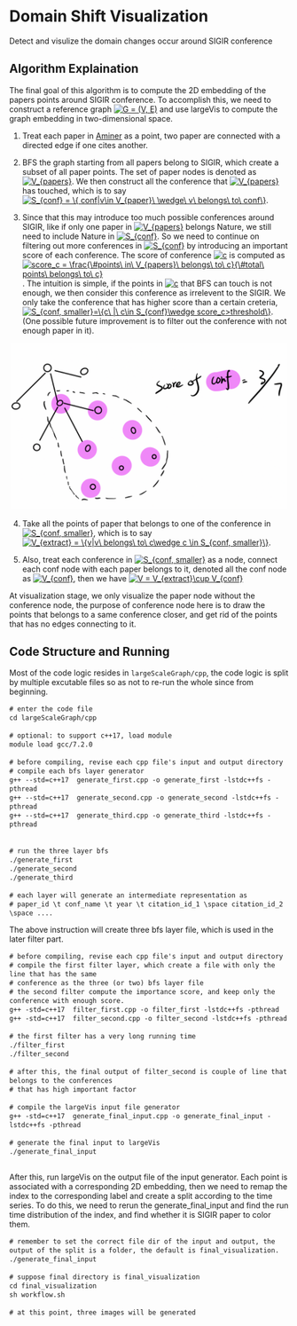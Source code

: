 # Domain Shift Visualization

Detect and visulize the domain changes occur around SIGIR conference

## Algorithm Explaination

The final goal of this algorithm is to compute the 2D embedding of the papers points around SIGIR conference. To accomplish this, we need to construct a reference graph <a href="https://www.codecogs.com/eqnedit.php?latex=\inline&space;G&space;=&space;(V,&space;E)" target="_blank"><img src="https://latex.codecogs.com/gif.latex?\inline&space;G&space;=&space;(V,&space;E)" title="G = (V, E)" /></a> and use largeVis to compute the graph embedding in two-dimensional space.

1. Treat each paper in [Aminer](https://aminer.org/open-academic-graph) as a point, two paper are connected with a directed edge if one cites another.

2. BFS the graph starting from all papers belong to SIGIR, which create a subset of all paper points. The set of paper nodes is denoted as <a href="https://www.codecogs.com/eqnedit.php?latex=\inline&space;V_{papers}" target="_blank"><img src="https://latex.codecogs.com/gif.latex?\inline&space;V_{papers}" title="V_{papers}" /></a>. We then construct all the conference that <a href="https://www.codecogs.com/eqnedit.php?latex=\inline&space;V_{papers}" target="_blank"><img src="https://latex.codecogs.com/gif.latex?\inline&space;V_{papers}" title="V_{papers}" /></a> has touched, which is to say <a href="https://www.codecogs.com/eqnedit.php?latex=\inline&space;S_{conf}&space;=&space;\{&space;conf|v\in&space;V_{paper}\&space;\wedge\&space;v\&space;belongs\&space;to\&space;conf\}" target="_blank"><img src="https://latex.codecogs.com/gif.latex?\inline&space;S_{conf}&space;=&space;\{&space;conf|v\in&space;V_{paper}\&space;\wedge\&space;v\&space;belongs\&space;to\&space;conf\}" title="S_{conf} = \{ conf|v\in V_{paper}\ \wedge\ v\ belongs\ to\ conf\}" /></a>.

3. Since that this may introduce too much possible conferences around SIGIR, like if only one paper in <a href="https://www.codecogs.com/eqnedit.php?latex=\inline&space;V_{papers}" target="_blank"><img src="https://latex.codecogs.com/gif.latex?\inline&space;V_{papers}" title="V_{papers}" /></a> belongs Nature, we still need to include Nature in <a href="https://www.codecogs.com/eqnedit.php?latex=\inline&space;S_{conf}" target="_blank"><img src="https://latex.codecogs.com/gif.latex?\inline&space;S_{conf}" title="S_{conf}" /></a>. So we need to continue on filtering out more conferences in <a href="https://www.codecogs.com/eqnedit.php?latex=\inline&space;S_{conf}" target="_blank"><img src="https://latex.codecogs.com/gif.latex?\inline&space;S_{conf}" title="S_{conf}" /></a> by introducing an important score of each conference. The score of conference <a href="https://www.codecogs.com/eqnedit.php?latex=\inline&space;c" target="_blank"><img src="https://latex.codecogs.com/gif.latex?\inline&space;c" title="c" /></a> is computed as <a href="https://www.codecogs.com/eqnedit.php?latex=\inline&space;score_c&space;=&space;\frac{\&hash;points\&space;in\&space;V_{papers}\&space;belongs\&space;to\&space;c}{\&hash;total\&space;points\&space;belongs\&space;to\&space;c}" target="_blank"><img src="https://latex.codecogs.com/gif.latex?\inline&space;score_c&space;=&space;\frac{\&hash;points\&space;in\&space;V_{papers}\&space;belongs\&space;to\&space;c}{\&hash;total\&space;points\&space;belongs\&space;to\&space;c}" title="score_c = \frac{\#points\ in\ V_{papers}\ belongs\ to\ c}{\#total\ points\ belongs\ to\ c}" /></a>. The intuition is simple, if the points in <a href="https://www.codecogs.com/eqnedit.php?latex=\inline&space;c" target="_blank"><img src="https://latex.codecogs.com/gif.latex?\inline&space;c" title="c" /></a> that BFS can touch is not enough, we then consider this conference as irrelevent to the SIGIR. We only take the conference that has higher score than a certain creteria, <a href="https://www.codecogs.com/eqnedit.php?latex=\inline&space;S_{conf,&space;smaller}=\{c\&space;|\&space;c\in&space;S_{conf}\wedge&space;score_c>threshold\}" target="_blank"><img src="https://latex.codecogs.com/gif.latex?\inline&space;S_{conf,&space;smaller}=\{c\&space;|\&space;c\in&space;S_{conf}\wedge&space;score_c>threshold\}" title="S_{conf, smaller}=\{c\ |\ c\in S_{conf}\wedge score_c>threshold\}" /></a>. (One possible future improvement is to filter out the conference with not enough paper in it).

<div align="center">
<img src="image.png" width="500" style="margin-left:auto;margin-right:auto">
</div>


4. Take all the points of paper that belongs to one of the conference in <a href="https://www.codecogs.com/eqnedit.php?latex=\inline&space;S_{conf,&space;smaller}" target="_blank"><img src="https://latex.codecogs.com/gif.latex?\inline&space;S_{conf,&space;smaller}" title="S_{conf, smaller}" /></a>, which is to say <a href="https://www.codecogs.com/eqnedit.php?latex=\inline&space;V_{extract}&space;=&space;\{v|v\&space;belongs\&space;to\&space;c\wedge&space;c&space;\in&space;S_{conf,&space;smaller}\}" target="_blank"><img src="https://latex.codecogs.com/gif.latex?\inline&space;V_{extract}&space;=&space;\{v|v\&space;belongs\&space;to\&space;c\wedge&space;c&space;\in&space;S_{conf,&space;smaller}\}" title="V_{extract} = \{v|v\ belongs\ to\ c\wedge c \in S_{conf, smaller}\}" /></a>.

5. Also, treat each conference in <a href="https://www.codecogs.com/eqnedit.php?latex=\inline&space;S_{conf,&space;smaller}" target="_blank"><img src="https://latex.codecogs.com/gif.latex?\inline&space;S_{conf,&space;smaller}" title="S_{conf, smaller}" /></a> as a node, connect each conf node with each paper belongs to it, denoted all the conf node as <a href="https://www.codecogs.com/eqnedit.php?latex=\inline&space;V_{conf}" target="_blank"><img src="https://latex.codecogs.com/gif.latex?\inline&space;V_{conf}" title="V_{conf}" /></a>, then we have <a href="https://www.codecogs.com/eqnedit.php?latex=\inline&space;V&space;=&space;V_{extract}\cup&space;V_{conf}" target="_blank"><img src="https://latex.codecogs.com/gif.latex?\inline&space;V&space;=&space;V_{extract}\cup&space;V_{conf}" title="V = V_{extract}\cup V_{conf}" /></a> 

At visualization stage, we only visualize the paper node without the conference node, the purpose of conference node here is to draw the points that belongs to a same conference closer, and get rid of the points that has no edges connecting to it.


## Code Structure and Running

Most of the code logic resides in `largeScaleGraph/cpp`, the code logic is split by multiple excutable files so as not to re-run the whole since from beginning.

```
# enter the code file
cd largeScaleGraph/cpp

# optional: to support c++17, load module
module load gcc/7.2.0

# before compiling, revise each cpp file's input and output directory
# compile each bfs layer generator
g++ --std=c++17  generate_first.cpp -o generate_first -lstdc++fs -pthread
g++ --std=c++17  generate_second.cpp -o generate_second -lstdc++fs -pthread
g++ --std=c++17  generate_third.cpp -o generate_third -lstdc++fs -pthread


# run the three layer bfs
./generate_first
./generate_second
./generate_third

# each layer will generate an intermediate representation as
# paper_id \t conf_name \t year \t citation_id_1 \space citation_id_2 \space ....

```


The above instruction will create three bfs layer file, which is used in the later filter part.

```
# before compiling, revise each cpp file's input and output directory
# compile the first filter layer, which create a file with only the line that has the same
# conference as the three (or two) bfs layer file
# the second filter compute the importance score, and keep only the conference with enough score.
g++ -std=c++17  filter_first.cpp -o filter_first -lstdc++fs -pthread
g++ -std=c++17  filter_second.cpp -o filter_second -lstdc++fs -pthread

# the first filter has a very long running time
./filter_first
./filter_second

# after this, the final output of filter_second is couple of line that belongs to the conferences
# that has high important factor

# compile the largeVis input file generator
g++ -std=c++17  generate_final_input.cpp -o generate_final_input -lstdc++fs -pthread

# generate the final input to largeVis
./generate_final_input


```


After this, run largeVis on the output file of the input generator. Each point is associated with a corresponding 2D embedding, then we need to remap the index to the corresponding label and create a split according to the time series.
To do this, we need to rerun the generate_final_input and find the run time distribution of the index, and find whether it is SIGIR paper to color them.

```
# remember to set the correct file dir of the input and output, the output of the split is a folder, the default is final_visualization.
./generate_final_input

# suppose final directory is final_visualization
cd final_visualization
sh workflow.sh

# at this point, three images will be generated

```












